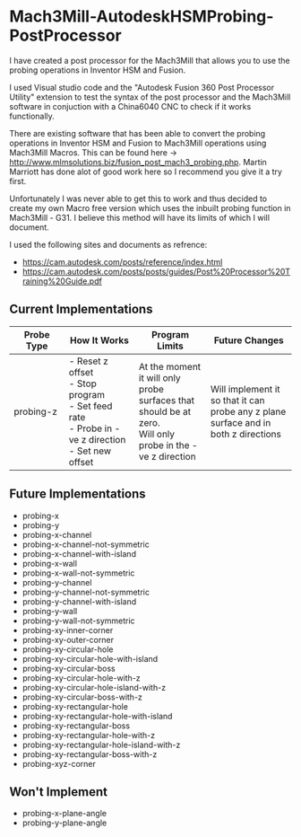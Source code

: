 # Mach3Mill-AutodeskHSMProbing-PostProcessor
I have created a post processor for the Mach3Mill that allows you to use the probing operations in Inventor HSM and Fusion.

I used Visual studio code and the "Autodesk Fusion 360 Post Processor Utility" extension to test the syntax of the post processor and the Mach3Mill software in conjuction with a China6040 CNC to check if it works functionally.

There are existing software that has been able to convert the probing operations in Inventor HSM and Fusion to Mach3Mill operations using Mach3Mill Macros. This can be found here -> http://www.mlmsolutions.biz/fusion_post_mach3_probing.php. Martin Marriott has done alot of good work here so I recommend you give it a try first.

Unfortunately I was never able to get this to work and thus decided to create my own Macro free version which uses the inbuilt probing function in Mach3Mill - G31. I believe this method will have its limits of which I will document.

I used the following sites and documents as refrence:
- https://cam.autodesk.com/posts/reference/index.html
- https://cam.autodesk.com/posts/posts/guides/Post%20Processor%20Training%20Guide.pdf

## Current Implementations

| Probe Type <img width=100/> | How It Works <img width=350/> | Program Limits <img width=200/> | Future Changes <img width=200/> |
| --------------------------- | ------------------------------| ----------------------- | ------------------------------- |
| probing-z | - Reset z offset <br> - Stop program <br> - Set feed rate <br> - Probe in -ve z direction <br> - Set new offset | At the moment it will only probe surfaces that should be at zero. <br> Will only probe in the -ve z direction | Will implement it so that it can probe any z plane surface and in both z directions|

## Future Implementations
- probing-x
- probing-y
- probing-x-channel
- probing-x-channel-not-symmetric
- probing-x-channel-with-island
- probing-x-wall
- probing-x-wall-not-symmetric
- probing-y-channel
- probing-y-channel-not-symmetric
- probing-y-channel-with-island
- probing-y-wall
- probing-y-wall-not-symmetric
- probing-xy-inner-corner
- probing-xy-outer-corner
- probing-xy-circular-hole
- probing-xy-circular-hole-with-island
- probing-xy-circular-boss
- probing-xy-circular-hole-with-z
- probing-xy-circular-hole-island-with-z
- probing-xy-circular-boss-with-z
- probing-xy-rectangular-hole
- probing-xy-rectangular-hole-with-island
- probing-xy-rectangular-boss
- probing-xy-rectangular-hole-with-z
- probing-xy-rectangular-hole-island-with-z
- probing-xy-rectangular-boss-with-z
- probing-xyz-corner

## Won't Implement
- probing-x-plane-angle
- probing-y-plane-angle
